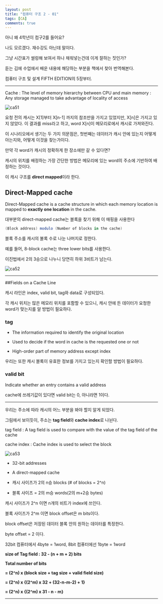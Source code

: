 ```yaml
---
layout: post
title: "컴퓨터 구조 2 - 01"
tags: [CA]
comments: true
---
```


아니 왜 4학년이 컴구2를 들어요?

나도 모르겠다. 재수강도 아닌데 말이다.

그냥 시간표가 썰렁해 보여서 하나 채워넣는건데 이게 잘하는 짓인가?

듣는 김에 수업에서 배운 내용에 해당하는 부분을 책에서 찾아 번역해본다.

컴퓨터 구조 및 설계 FIFTH EDITION의 5장부터.
- - -

Cache
: The level of memory hierarchy between CPU and main memory
: Any storage managed to take advantage of locality of access


![ca51](https://user-images.githubusercontent.com/26412908/64535034-87764e80-d351-11e9-91e3-d974c9890eb5.PNG)

요청 전의 캐시는 X[1]부터 X[n-1] 까지의 참조만을 가지고 있었지만, X[n]은 가지고 있지 않았다.
이 결과를 miss라고 하고, word X[n]이 메모리로에서 캐시로 가져와진다.

이 시나리오에서 생기는 두 가지 의문점은, 첫번째는 데이터가 캐시 안에 있는지 어떻게 아는지와, 어떻게 이것을 찾는가이다.

만약 각 word가 캐시의 정확하게 한 장소에만 갈 수 있다면?

캐시의 위치를 배정하는 가장 간단한 방법은 메모리에 있는 word의 주소에 기반하여 배정하는 것이다.

이 캐시 구조를 **direct mapped**이라 한다.

## Direct-Mapped cache

Direct-Mapped cache is a cache structure in which each memory location is mapped to **exactly one location** in the cache.


대부분의 direct-mapped cache는 블록을 찾기 위해 이 매핑을 사용한다

```cs
(Block address) modulo (Number of blocks in the cache)
```

블록 주소를 캐시의 불록 수로 나눈 나머지로 정한다.

예를 들어, 8-block cache는 three lower bits를 사용한다.

이진법에서 2의 3승으로 나누니 당연히 하위 3비트가 남는다.


![ca52](https://user-images.githubusercontent.com/26412908/64535033-86ddb800-d351-11e9-90b9-80f85ba39245.PNG)

- - -

##Fields on a Cache Line

캐시 라인은 index, valid bit, tag와 data로 구성되있다.

각 캐시 위치는 많은 메모리 위치를 포함할 수 있으니, 캐시 안에 든 데이터가 요청한 word가 맞는지를 알 방법이 필요하다.

### tag
* The information required to identify the original location

* Used to decide if the word in cache is the requested one or not

* High-order part of memory address except index


우리는 또한 캐시 블록이 유효한 정보를 가지고 있는지 확인할 방법이 필요하다.

### valid bit

Indicate whether an entry contains a valid address

cache에 쓰레기값이 있다면 valid bit는 0, 아니라면 1이다.


- - -

우리는 주소에 따라 캐시의 어느 부분을 봐야 할지 알게 되었다.

그림에서 보이듯이, 주소는 **tag field**와 **cache index**로 나뉜다.

tag field
: A tag field is used to compare with the value of the tag field of the cache

cache index
: Cache index is used to select the block


![ca53](https://user-images.githubusercontent.com/26412908/64535035-87764e80-d351-11e9-8c3a-dbc6be43c979.PNG)


* 32-bit addresses

* A direct-mapped cache 

* 캐시 사이즈가 2의 n승 blocks (# of blocks = 2^n)

* 블록 사이즈 = 2의 m승 words(2의 m+2승 bytes)


캐시 사이즈가 2^n 이면 n개의 비트가 index에 쓰인다.

블록 사이즈가 2^m 이면 block offset은 m bits이다.

block offset은 저장된 데이터 블록 안의 원하는 데이터를 특정한다.

byte offset = 2 이다.

32bit 컴퓨터에서 4byte = 1word, 8bit 컴퓨터에선 1byte = 1word

**size of Tag field : 32 - (n + m + 2) bits**

**Total number of bits**
 
**= (2^n) x (block size + tag size + valid field size)**

**= (2^n) x {(2^m) x 32 + (32-n-m-2) + 1}**

**= (2^n) x {(2^m) x 31 - n - m}**

- - -

